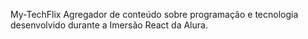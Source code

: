 My-TechFlix
Agregador de conteúdo sobre programação e tecnologia desenvolvido durante a Imersão React da Alura.
